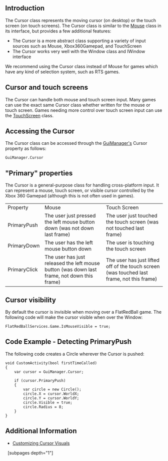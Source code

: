## Introduction

The Cursor class represents the moving cursor (on desktop) or the touch screen (on touch screens). The Cursor class is similar to the [Mouse](/frb/docs/index.php?title=FlatRedBall.Input.Mouse "FlatRedBall.Input.Mouse") class in its interface, but provides a few additional features:

-   The Cursor is a more abstract class supporting a variety of input sources such as Mouse, Xbox360Gamepad, and TouchScreen
-   The Cursor works very well with the Window class and IWindow interface

We recommend using the Cursor class instead of Mouse for games which have any kind of selection system, such as RTS games.

## Cursor and touch screens

The Cursor can handle both mouse and touch screen input. Many games can use the exact same Cursor class whether written for the mouse or touch screen. Games needing more control over touch screen input can use the [TouchScreen](/documentation/api/flatredball/input/touchscreen.md "FlatRedBall.Input.TouchScreen") class.

## Accessing the Cursor

The Cursor class can be accessed through the [GuiManager's](/documentation/api/flatredball/gui/guimanager.md "FlatRedBall.Gui.GuiManager") Cursor property as follows:

    GuiManager.Cursor

## "Primary" properties

The Cursor is a general-purpose class for handling cross-platform input. It can represent a mouse, touch screen, or visible cursor controlled by the Xbox 360 Gamepad (although this is not often used in games).

|              |                                                                                             |                                                                                           |
|--------------|---------------------------------------------------------------------------------------------|-------------------------------------------------------------------------------------------|
| Property     | Mouse                                                                                       | Touch Screen                                                                              |
| PrimaryPush  | The user just pressed the left mouse button down (was not down last frame)                  | The user just touched the touch screen (was not touched last frame)                       |
| PrimaryDown  | The user has the left mouse button down                                                     | The user is touching the touch screen                                                     |
| PrimaryClick | The user has just released the left mouse button (was down last frame, not down this frame) | The user has just lifted off of the touch screen (was touched last frame, not this frame) |

## Cursor visibility

By default the cursor is invisible when moving over a FlatRedBall game. The following code will make the cursor visible when over the Window:

``` lang:c#
FlatRedBallServices.Game.IsMouseVisible = true;
```

## Code Example - Detecting PrimaryPush

The following code creates a Circle wherever the Cursor is pushed:

    void CustomActivity(bool firstTimeCalled)
    {
        var cursor = GuiManager.Cursor;

        if (cursor.PrimaryPush)
        {
            var circle = new Circle();
            circle.X = cursor.WorldX;
            circle.Y = cursor.WorldY;
            circle.Visible = true;
            circle.Radius = 8;
        }
    }

## Additional Information

-   [Customizing Cursor Visuals](/frb/docs/index.php?title=Customizing_Cursor_Visuals "Customizing Cursor Visuals")

  \[subpages depth="1"\]

## 
